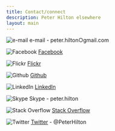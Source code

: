 ```yaml
---
title: Contact/connect
description: Peter Hilton elsewhere
layout: main
---
```


![e-mail](picture/social/minimal/email.png) e-mail - peter.hilton○gmail.com

![Facebook](picture/social/minimal/facebook.png) [Facebook](http://www.facebook.com/profile.php?id=578484777)

![Flickr](picture/social/minimal/flickr-2.png) [Flickr](https://www.flickr.com/photos/peterhilton/)

<!-- ![Foursquare](picture/social/minimal/foursquare.png) [Foursquare](https://foursquare.com/peterhilton) -->

![Github](picture/social/minimal/github.png) [Github](https://github.com/hilton)

![LinkedIn](picture/social/minimal/linkedin.png) [LinkedIn](http://www.linkedin.com/in/peterhilton)

![Skype](picture/social/minimal/skype.png) Skype - peter.hilton

![Stack Overflow](picture/social/minimal/stackoverflow.png) [Stack Overflow](http://stackoverflow.com/users/2670/peter-hilton)

![Twitter](picture/social/minimal/twitter.png) [Twitter](http://twitter.com/PeterHilton) - @PeterHilton
